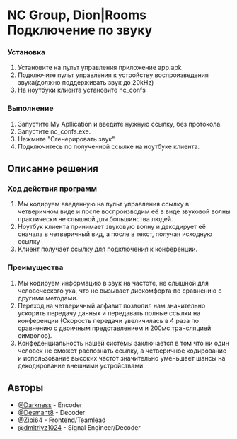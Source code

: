 # NC Group, Dion|Rooms Подключение по звуку

### Установка
1) Установите на пульт управления приложение app.apk
2) Подключите пульт управления к устройству воспроизведения звука(должно поддерживать звук до 20kHz)
3) На ноутбуки клиента установите nc_confs
### Выполнение
1) Запустите My Apllication и введите нужную ссылку, без протокола.
2) Запустите nc_confs.exe.
3) Нажмите "Сгенерировать звук".
4) Подключитесь по полученной ссылке на ноутбуке клиента.
## Описание решения
### Ход действия программ
1) Мы кодируем введенную на пульт управления ссылку в четверичном виде и после воспроизводим её в виде звуковой волны практически не слышной для большинства людей.
2) Ноутбук клиента принимает звуковую волну и декодирует её сначала в четверичный вид, а после в текст, получая исходную ссылку
3) Клиент получает ссылку для подключения к конференции.
### Преимущества
1) Мы кодируем информацию в звук на частоте, не слышной для человеческого уха, что не вызывает дискомфорта по сравнению с другими методами.
2) Переход на четверичный алфавит позволил нам значительно ускорить передачу данных и передавать полные ссылки на конференции (Скорость передачи увеличилась в 4 раза по сравнению с двоичным представлением и 200мс трансляцией символов).
3) Конфеденциальность нашей системы заключается в том что ни один человек не сможет распознать ссылку, а четверичное кодирование и использование высоких частот значительно уменьшает шансы на декодирование внешними устройствами.

## Авторы

- [@Darkness](https://www.github.com/71darkness17) - Encoder
- [@Desmant8](https://www.github.com/Dezmat8) - Decoder
- [@Zipi64]([https://github.com/Zzzpize](https://github.com/Zipi64)) - Frontend/Teamlead
- [@dmitriyz1024]() - Signal Engineer/Decoder

